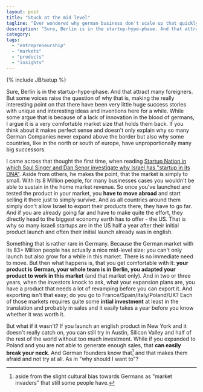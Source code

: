 ```yaml
---
layout: post
title: "Stuck at the mid level"
tagline: "Ever wondered why german business don't scale up that quickly?"
description: "Sure, Berlin is in the startup-hype-phase. And that attract many foreigners. But some voices raise the question of why that is, making the really interesting point on that there have been very little huge success stories with unique and interesting ideas and inventions here for a while. While some argue that is because of a lack of innovation in the blood of germans, I argue it is a very comfortable market size that holds them back. If you think about it makes perfect sense and doesn't only explain why so many German Companies never expand above the border but also why some countries, like in the north or south of europe, have unproportionally many big successors."
category: 
tags: 
  - "entrepreneurship"
  - "markets"
  - "products"
  - "insights"
---
```

{% include JB/setup %}

Sure, Berlin is in the startup-hype-phase. And that attract many foreigners. But some voices raise the question of why that is, making the really interesting point on that there have been very little huge success stories with unique and interesting ideas and inventions here for a while. While some argue that is because of a lack of innovation in the blood of germans, I argue it is a very comfortable market size that holds them back. If you think about it makes perfect sense and doesn't only explain why so many German Companies never expand above the border but also why some countries, like in the north or south of europe, have unproportionally many big successors.

I came across that thought the first time, when reading [Startup Nation in which Saul Singer and Dan Senor investigate why Israel has "startup in its DNA"](http://www.amazon.de/gp/product/0446541478/ref=as_li_ss_tl?ie=UTF8&camp=1638&creative=19454&creativeASIN=0446541478&linkCode=as2&tag=diebeschleuni-21). Aside from others, he makes the point, that the market is simply to small. With its 8 Million people, for many businesses cases you wouldn't be able to sustain in the home market revenue. So once you've launched and tested the product in your market, you **have to move abroad** and start selling it there just to simply survive. And as all countries around them simply don't allow Israel to export their products there, they have to go far. And if you are already going far and have to make quite the effort, they directly head to the biggest economy earth has to offer - the US. That is why so many israeli startups are in the US half a year after their initial product launch and often their initial launch already was in english.

Something that is rather rare in Germany. Because the German market with its 83+ Million people has actually a nice mid-level size: you can't only launch but also grow for a while in this market. There is no immediate need to move. But then what happens is, that you get comfortable with it: **your product is German, your whole team is in Berlin, you adapted your product to work in this market** (and that market only). And in two or three years, when the investors knock to ask, what your expansion plans are, you have a product that needs a lot of revamping before you can export it. And exporting isn't that easy; do you go to France/Spain/Italy/Poland/UK? Each of those markets requires quite some **intial investment** at least in the translation and probably in sales and it easily takes a year before you know whether it was worth it.

But what if it wasn't? If you launch an english product in New York and it doesn't really catch on, you can still try in Austin, Silicon Valley and half of the rest of the world without too much investment. While if you expanded to Poland and you are not able to generate enough sales, that **can easily break your neck**. And German founders know that[^fn-1] and that makes them afraid and not try at all. As in "why should I want to"?



[^fn-1]: aside from the slight cultural bias towards Germans as "market invaders" that still some people have.